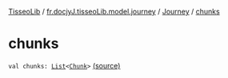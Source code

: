 [TisseoLib](../../index.md) / [fr.docjyJ.tisseoLib.model.journey](../index.md) / [Journey](index.md) / [chunks](./chunks.md)

# chunks

`val chunks: `[`List`](https://kotlinlang.org/api/latest/jvm/stdlib/kotlin.collections/-list/index.html)`<`[`Chunk`](../-chunk/index.md)`>` [(source)](https://github.com/docjyJ/TisseoLib/tree/master/src/main/kotlin/fr/docjyJ/tisseoLib/model/journey/Journey.kt#L9)